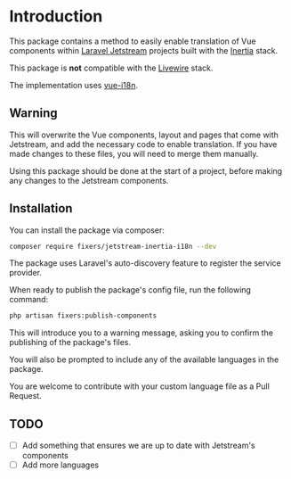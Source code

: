 # Introduction

This package contains a method to easily enable translation of Vue components within [Laravel Jetstream](https://jetstream.laravel.com/) projects built
with the [Inertia](https://jetstream.laravel.com/stacks/inertia.html) stack.

This package is **not** compatible with the [Livewire](https://jetstream.laravel.com/stacks/livewire.html) stack.

The implementation uses [vue-i18n](https://vue-i18n.intlify.dev/).

## Warning

This will overwrite the Vue components, layout and pages that come with Jetstream, and add the necessary code to enable translation. If you have made changes to these files, you will need to merge them manually.

Using this package should be done at the start of a project, before making any changes to the Jetstream components.

## Installation

You can install the package via composer:

```bash
composer require fixers/jetstream-inertia-i18n --dev
```

The package uses Laravel's auto-discovery feature to register the service provider.

When ready to publish the package's config file, run the following command:

```bash
php artisan fixers:publish-components
```

This will introduce you to a warning message, asking you to confirm the publishing of the package's files.

You will also be prompted to include any of the available languages in the package.

You are welcome to contribute with your custom language file as a Pull Request.

## TODO

- [ ] Add something that ensures we are up to date with Jetstream's components
- [ ] Add more languages
